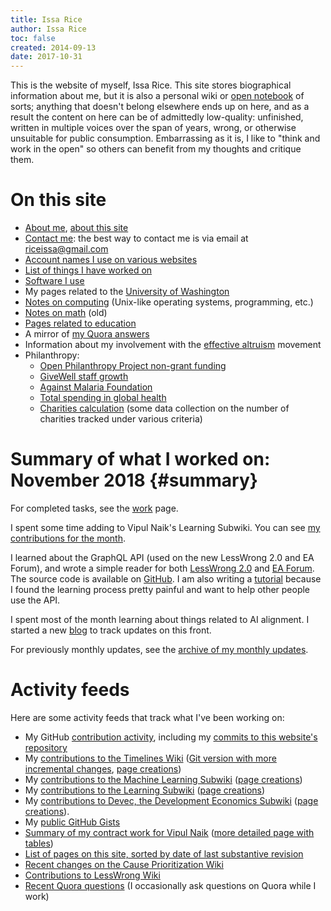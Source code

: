 ```yaml
---
title: Issa Rice
author: Issa Rice
toc: false
created: 2014-09-13
date: 2017-10-31
---
```


This is the website of myself, Issa Rice. This site stores biographical information
about me, but it is also a personal wiki or [open notebook](http://wcm1.web.rice.edu/open-notebook-history.html)
of sorts; anything that doesn't belong elsewhere ends up on here, and as a
result the content on here can be of admittedly low-quality: unfinished,
written in multiple voices over the span of years, wrong, or otherwise unsuitable for public
consumption. Embarrassing as it is, I like to "think and work in the open" so
others can benefit from my thoughts and critique them.

# On this site

- [About me](about), [about this site](about-this-site)
- [Contact me](contact): the best way to contact me is via email at
  [riceissa@gmail.com](mailto:riceissa@gmail.com)
- [Account names I use on various websites](account-names)
- [List of things I have worked on](work)
- [Software I use](software)
- My pages related to the [University of Washington](university-of-washington)
- [Notes on computing](computing) (Unix-like operating systems, programming, etc.)
- [Notes on math](math) (old)
- [Pages related to education](education)
- A mirror of [my Quora answers]()
- Information about my involvement with the [effective altruism](effective-altruism) movement
- Philanthropy:
    - [Open Philanthropy Project non-grant funding](open-philanthropy-project-non-grant-funding)
    - [GiveWell staff growth](givewell-staff-growth)
    - [Against Malaria Foundation](against-malaria-foundation)
    - [Total spending in global health](total-spending-in-global-health)
    - [Charities calculation](charities-calculation) (some data collection on the
      number of charities tracked under various criteria)

# Summary of what I worked on: November 2018 {#summary}

For completed tasks, see the [work]() page.

I spent some time adding to Vipul Naik's Learning Subwiki. You can see
[my contributions for the month](https://learning.subwiki.org/w/index.php?limit=150&title=Special%3AContributions&contribs=user&target=Issa+Rice&namespace=&tagfilter=&year=2018&month=11).

I learned about the GraphQL API (used on the new LessWrong 2.0 and EA Forum),
and wrote a simple reader for both [LessWrong 2.0](https://lw2.issarice.com/)
and [EA Forum](https://eaforum.issarice.com/). The source code is available on
[GitHub](https://github.com/riceissa/ea-forum-reader). I am also writing a
[tutorial](https://github.com/riceissa/ea-forum-reader/blob/master/tutorial.md)
because I found the learning process pretty painful and want to help other
people use the API.

I spent most of the month learning about things related to AI alignment. I
started a new [blog](https://issarice.wordpress.com/) to track updates on this
front.

For previously monthly updates, see the [archive of my monthly updates]().

# Activity feeds

Here are some activity feeds that track what I've been working on:

- My GitHub [contribution activity](https://github.com/riceissa), including my
  [commits to this website's
  repository](https://github.com/riceissa/issarice.com/commits/master)
- My [contributions to the Timelines Wiki](https://timelines.issarice.com/wiki/Special:Contributions/Issa)
  ([Git version with more incremental changes](https://github.com/riceissa/issarice.com/commits/master/external/timelines.issarice.com), [page creations](https://timelines.issarice.com/index.php?limit=50&title=Special%3AContributions&contribs=user&target=Issa&namespace=&tagfilter=&newOnly=1))
- My [contributions to the Machine Learning Subwiki](https://machinelearning.subwiki.org/wiki/Special:Contributions/IssaRice) ([page creations](https://machinelearning.subwiki.org/w/index.php?limit=50&title=Special%3AContributions&contribs=user&target=IssaRice&namespace=&tagfilter=&newOnly=1))
- My [contributions to the Learning Subwiki](https://learning.subwiki.org/wiki/Special:Contributions/Issa_Rice) ([page creations](https://learning.subwiki.org/w/index.php?limit=50&title=Special%3AContributions&contribs=user&target=Issa+Rice&namespace=&tagfilter=&newOnly=1))
- My [contributions to Devec, the Development Economics Subwiki](https://devec.subwiki.org/wiki/Special:Contributions/Issa_Rice) ([page creations](https://devec.subwiki.org/w/index.php?limit=50&title=Special%3AContributions&contribs=user&target=Issa+Rice&namespace=&tagfilter=&newOnly=1)).
- My [public GitHub Gists](https://gist.github.com/riceissa)
- [Summary of my contract work for Vipul
  Naik](https://github.com/vipulnaik/contractwork/blob/master/contributor-lists/issa-list.mediawiki)
  ([more detailed page with
  tables](https://contractwork.vipulnaik.com/worker.php?worker=Issa+Rice))
- [List of pages on this site, sorted by date of last substantive
  revision](all-pages)
- [Recent changes on the Cause Prioritization
  Wiki](https://causeprioritization.org/_activity)
- [Contributions to LessWrong
  Wiki](https://wiki.lesswrong.com/wiki/Special:Contributions/Riceissa)
- [Recent Quora questions](https://www.quora.com/profile/Issa-Rice/questions)
  (I occasionally ask questions on Quora while I work)

[email]: mailto:riceissa@gmail.com

